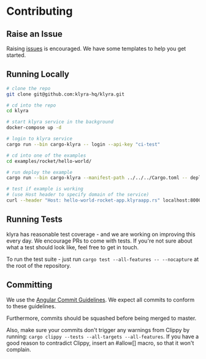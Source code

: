 # Contributing

## Raise an Issue

Raising [issues](https://github.com/klyra-hq/klyra/issues) is encouraged. We have some templates to help you get started.

## Running Locally

```bash
# clone the repo
git clone git@github.com:klyra-hq/klyra.git

# cd into the repo
cd klyra

# start klyra service in the background
docker-compose up -d

# login to klyra service
cargo run --bin cargo-klyra -- login --api-key "ci-test"

# cd into one of the examples
cd examples/rocket/hello-world/

# run deploy the example
cargo run --bin cargo-klyra --manifest-path ../../../Cargo.toml -- deploy 

# test if example is working
# (use Host header to specify domain of the service)
curl --header "Host: hello-world-rocket-app.klyraapp.rs" localhost:8000/hello 
```

## Running Tests

klyra has reasonable test coverage - and we are working on improving this
every day. We encourage PRs to come with tests. If you're not sure about
what a test should look like, feel free to get in touch.

To run the test suite - just run `cargo test --all-features -- --nocapture` at the root of the repository.

## Committing

We use the [Angular Commit Guidelines](https://github.com/angular/angular/blob/master/CONTRIBUTING.md#commit). We expect all commits to conform to these guidelines.

Furthermore, commits should be squashed before being merged to master.

Also, make sure your commits don't trigger any warnings from Clippy by running: `cargo clippy --tests --all-targets --all-features`. If you have a good reason to contradict Clippy, insert an #allow[] macro, so that it won't complain.
